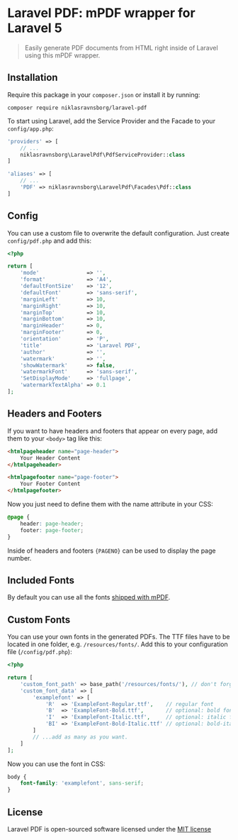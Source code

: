 # Laravel PDF: mPDF wrapper for Laravel 5

> Easily generate PDF documents from HTML right inside of Laravel using this mPDF wrapper.


## Installation

Require this package in your `composer.json` or install it by running:

```
composer require niklasravnsborg/laravel-pdf
```

To start using Laravel, add the Service Provider and the Facade to your `config/app.php`:

```php
'providers' => [
	// ...
	niklasravnsborg\LaravelPdf\PdfServiceProvider::class
]
```

```php
'aliases' => [
	// ...
	'PDF' => niklasravnsborg\LaravelPdf\Facades\Pdf::class
]
```


## Config

You can use a custom file to overwrite the default configuration. Just create `config/pdf.php` and add this:

```php
<?php

return [
	'mode'               => '',
	'format'             => 'A4',
	'defaultFontSize'    => '12',
	'defaultFont'        => 'sans-serif',
	'marginLeft'         => 10,
	'marginRight'        => 10,
	'marginTop'          => 10,
	'marginBottom'       => 10,
	'marginHeader'       => 0,
	'marginFooter'       => 0,
	'orientation'        => 'P',
	'title'              => 'Laravel PDF',
	'author'             => '',
	'watermark'          => '',
	'showWatermark'      => false,
	'watermarkFont'      => 'sans-serif',
	'SetDisplayMode'     => 'fullpage',
	'watermarkTextAlpha' => 0.1
];
```

## Headers and Footers

If you want to have headers and footers that appear on every page, add them to your `<body>` tag like this:

```html
<htmlpageheader name="page-header">
	Your Header Content
</htmlpageheader>

<htmlpagefooter name="page-footer">
	Your Footer Content
</htmlpagefooter>
```

Now you just need to define them with the name attribute in your CSS:

```css
@page {
	header: page-header;
	footer: page-footer;
}
```

Inside of headers and footers `{PAGENO}` can be used to display the page number.

## Included Fonts

By default you can use all the fonts [shipped with mPDF](https://mpdf.github.io/fonts-languages/available-fonts-v6.html).

## Custom Fonts

You can use your own fonts in the generated PDFs. The TTF files have to be located in one folder, e.g. `/resources/fonts/`. Add this to your configuration file (`/config/pdf.php`):

```php
<?php

return [
	'custom_font_path' => base_path('/resources/fonts/'), // don't forget the trailing slash!
	'custom_font_data' => [
		'examplefont' => [
			'R'  => 'ExampleFont-Regular.ttf',    // regular font
			'B'  => 'ExampleFont-Bold.ttf',       // optional: bold font
			'I'  => 'ExampleFont-Italic.ttf',     // optional: italic font
			'BI' => 'ExampleFont-Bold-Italic.ttf' // optional: bold-italic font
		]
		// ...add as many as you want.
	]
];
```

Now you can use the font in CSS:

```css
body {
	font-family: 'examplefont', sans-serif;
}
```

## License

Laravel PDF is open-sourced software licensed under the [MIT license](http://opensource.org/licenses/MIT)
